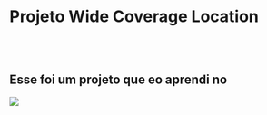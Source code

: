 <h1>Projeto Wide Coverage Location</h1>
<br>
<br>
<h2>Esse foi um projeto que eo aprendi no <a href="https://aulas.devclub.com.br"></a></h2>

<img src="https://github.com/ermeson119/Projeto-Wide-Coverage-Location/blob/main/img/desktop.png?raw=true">
